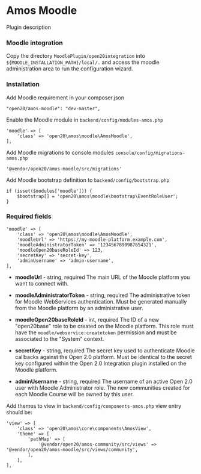 # Amos Moodle #

Plugin description

### Moodle integration ###
Copy the directory `MoodlePlugin/open20integration` into `${MOODLE_INSTALLATION_PATH}/local/.`
and access the moodle administration area to run the configuration wizard.

### Installation ###
Add Moodle requirement in your composer.json

    "open20/amos-moodle": "dev-master",

Enable the Moodle module in `backend/config/modules-amos.php`

    'moodle' => [
    	'class' => 'open20\amos\moodle\AmosMoodle',
    ],

Add Moodle migrations to console modules `console/config/migrations-amos.php`

	'@vendor/open20/amos-moodle/src/migrations'

Add Moodle bootstrap definition to `backend/config/bootstrap.php`

    if (isset($modules['moodle'])) {
    	$bootstrap[] = 'open20\amos\moodle\bootstrap\EventRoleUser';
	}

### Required fields ###

	'moodle' => [
    	'class' => 'open20\amos\moodle\AmosMoodle',	
		'moodleUrl' => 'https://my-moodle-platform.example.com',
		'moodleAdministratorToken' => '1234567890987654321',
        'moodleOpen20baseRoleId' => 123,
    	'secretKey' => 'secret-key',
    	'adminUsername' => 'admin-username',
    ],

* **moodleUrl** - string, required
The main URL of the Moodle platform you want to connect with.

* **moodleAdministratorToken** - string, required
The administrative token for Moodle WebServices authentication. Must be generated manually from the Moodle platform by an administrative user.

* **moodleOpen20baseRoleId** - int, required
The ID of a new "open20base" role to be created on the Moodle platform. This role must have the `moodle/webservice:createtoken` permission and must be associated to the "System" context.

* **secretKey** - string, required
The secret key used to authenticate Moodle callbacks against the Open 2.0 platform. Must be identical to the secret key configured within the Open 2.0 Integration plugin installed on the Moodle platform.

* **adminUsername** - string, required
The username of an active Open 2.0 user with Moodle Administrator role. The new communities created for each Moodle Course will be owned by this user.


Add themes to view in `backend/config/components-amos.php` view entry should be:

    'view' => [
        'class' => 'open20\amos\core\components\AmosView',
    	'theme' => [
        	'pathMap' => [
                '@vendor/open20/amos-community/src/views' => '@vendor/open20/amos-moodle/src/views/community',
        	],
        ],
    ],


